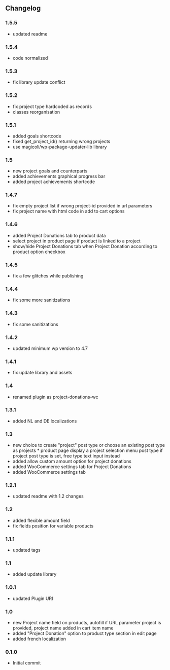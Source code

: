 ## Changelog

### 1.5.5
- updated readme

### 1.5.4
- code normalized

### 1.5.3
- fix library update conflict

### 1.5.2
- fix project type hardcoded as records
- classes reorganisation

### 1.5.1
- added goals shortcode
- fixed get_project_id() returning wrong projects
- use magicoli/wp-package-updater-lib library

### 1.5
- new project goals and counterparts
- added achievements graphical progress bar
- added project achievements shortcode

### 1.4.7
- fix empty project list if wrong project-id provided in url parameters
- fix project name with html code in add to cart options

### 1.4.6
- added Project Donations tab to product data
- select project in product page if product is linked to a project
- show/hide Project Donations tab when Project Donation according to product option checkbox

### 1.4.5
- fix a few glitches while publishing

### 1.4.4
- fix some more sanitizations

### 1.4.3
- fix some sanitizations

### 1.4.2
- updated minimum wp version to 4.7

### 1.4.1
- fix update library and assets

### 1.4
- renamed plugin as project-donations-wc

### 1.3.1
- added NL and DE localizations

### 1.3
- new choice to create "project" post type or choose an existing post type as projects * product page display a project selection menu  post type if project post type is set, free type text input instead
- added allow custom amount option for project donations
- added WooCommerce settings tab for Project Donations
- added WooCommerce settings tab

### 1.2.1
- updated readme with 1.2 changes

### 1.2
- added flexible amount field
- fix fields position for variable products

### 1.1.1
- updated tags

### 1.1
- added update library

### 1.0.1
- updated Plugin URI

### 1.0
- new Project name field on products, autofill if URL parameter project is provided, project name added in cart item name
- added "Project Donation" option to product type section in edit page
- added french localization

### 0.1.0
- Initial commit
